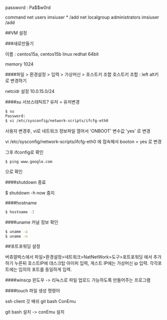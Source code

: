 #

password : Pa$$w0rd

command
net users imsiuser * /add
net localgroup administrators imsiuser /add


##VM 설정

###새로만들기

이름 : centos15a, centos15b
linux redhat 64bit

memory 1024


####파일 > 환경설정 > 입력 > 가상머신 > 호스트키 조합
호스트키 조합 : left alt키 로 변경하기

netcidr 설정
10.0.15.0/24


####su
서브스테틱트? 유저 = 유저변경

```bash
$ su
Password:
$ vi /etc/sysconfig/network-scripts/ifcfg-eth0
```
사용자 변경후, vi로 네트워크 정보파일 열어서 'ONBOOT' 변수값 'yes' 로 변경


vi /etc/sysconfig/network-scripts/ifcfg-eth0
에 접속해서
booton = yes 로 변경

그후 ifconfig로 확인
```
$ ping www.google.com
```
으로 확인





####shutdown
종료

$ shutdown -h now
중지

####hostname

``` bash
$ hostname -I
```



####uname
커널 정보 확인
```bash
$ uname -a
$ uname -n
```



##포트포워딩 설정

버츄얼박스에서
파일>환경설정>네트워크>NatNetWork>도구>포트포워딩
에서 추가하기 누른뒤
호스트IP에 데스크탑 아이피 입력, 게스트 IP에는 가상머신 ip 입력.
각각포트에는 임의의 포트를 동일하게 입력.



####winscp
윈도우 -> 리눅스로 파일 업로드 가능하도록 만들어주는 프로그램

####touch
파일 생성 명령어




ssh client
깃 배쉬
git bash
ConEmu



git bash 설치 -> conEmu 설치


